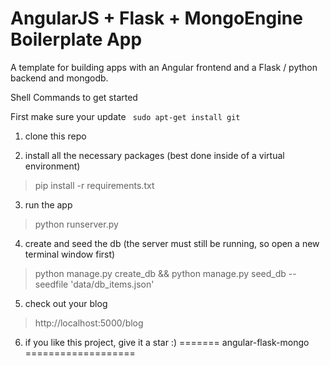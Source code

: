 # AngularJS + Flask + MongoEngine Boilerplate App

A template for building apps with an Angular frontend and a Flask / python backend and mongodb.

Shell Commands to get started

First make sure your update
<code> sudo apt-get install git </code>

1. clone this repo

2. install all the necessary packages (best done inside of a virtual environment)
> pip install -r requirements.txt

3. run the app
> python runserver.py

4. create and seed the db (the server must still be running, so open a new terminal window first)
> python manage.py create_db && python manage.py seed_db --seedfile 'data/db_items.json'

5. check out your blog
> http://localhost:5000/blog

6. if you like this project, give it a star :)
=======
angular-flask-mongo
===================

